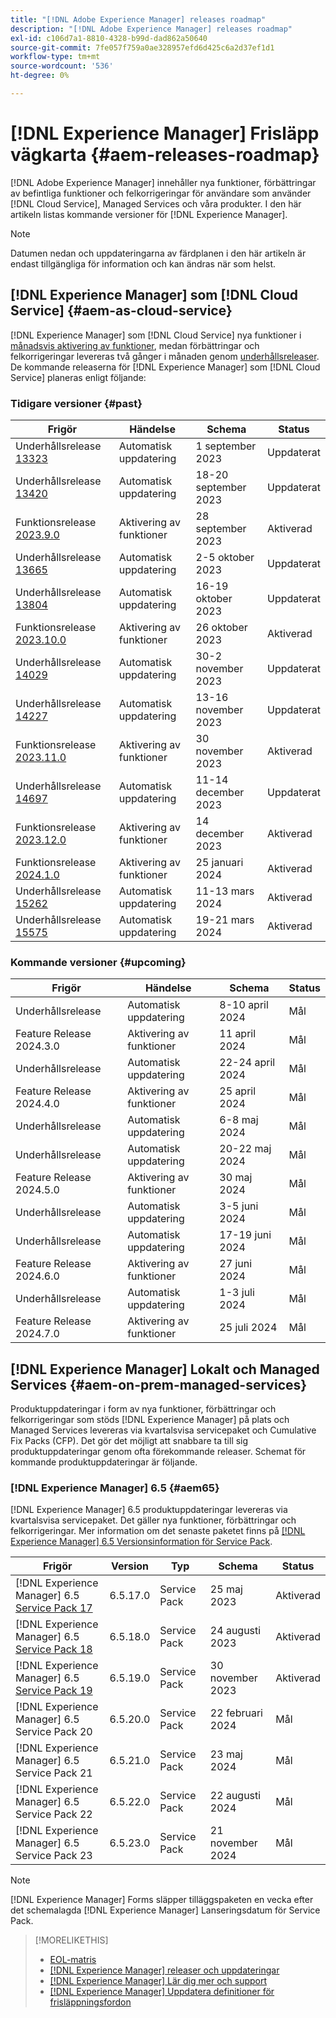 ```yaml
---
title: "[!DNL Adobe Experience Manager] releases roadmap"
description: "[!DNL Adobe Experience Manager] releases roadmap"
exl-id: c106d7a1-8810-4328-b99d-dad862a50640
source-git-commit: 7fe057f759a0ae328957efd6d425c6a2d37ef1d1
workflow-type: tm+mt
source-wordcount: '536'
ht-degree: 0%

---
```


# [!DNL Experience Manager] Frisläpp vägkarta {#aem-releases-roadmap}

[!DNL Adobe Experience Manager] innehåller nya funktioner, förbättringar av befintliga funktioner och felkorrigeringar för användare som använder [!DNL Cloud Service], Managed Services och våra produkter. I den här artikeln listas kommande versioner för [!DNL Experience Manager].

>[!NOTE]
>
>Datumen nedan och uppdateringarna av färdplanen i den här artikeln är endast tillgängliga för information och kan ändras när som helst.

## [!DNL Experience Manager] som [!DNL Cloud Service] {#aem-as-cloud-service}

[!DNL Experience Manager] som [!DNL Cloud Service] nya funktioner i [månadsvis aktivering av funktioner](https://experienceleague.adobe.com/docs/experience-manager-cloud-service/content/release-notes/release-notes/release-notes-current.html), medan förbättringar och felkorrigeringar levereras två gånger i månaden genom [underhållsreleaser](https://experienceleague.adobe.com/docs/experience-manager-cloud-service/content/release-notes/maintenance/latest.html).
De kommande releaserna för [!DNL Experience Manager] som [!DNL Cloud Service] planeras enligt följande:

### Tidigare versioner {#past}

| Frigör | Händelse | Schema | Status |
|---|---|---|---|
| Underhållsrelease [13323](https://experienceleague.adobe.com/docs/experience-manager-cloud-service/content/release-notes/maintenance/2023/2023-9-0.html#release-13323) | Automatisk uppdatering | 1 september 2023 | Uppdaterat |
| Underhållsrelease [13420](https://experienceleague.adobe.com/docs/experience-manager-cloud-service/content/release-notes/maintenance/2023/2023-9-0.html#release-13420) | Automatisk uppdatering | 18-20 september 2023 | Uppdaterat |
| Funktionsrelease [2023.9.0](https://experienceleague.adobe.com/docs/experience-manager-cloud-service/content/release-notes/release-notes/2023/release-notes-2023-9-0.html) | Aktivering av funktioner | 28 september 2023 | Aktiverad |
| Underhållsrelease [13665](https://experienceleague.adobe.com/docs/experience-manager-cloud-service/content/release-notes/maintenance/2023/2023-10-0.html#release-13665) | Automatisk uppdatering | 2-5 oktober 2023 | Uppdaterat |
| Underhållsrelease [13804](https://experienceleague.adobe.com/docs/experience-manager-cloud-service/content/release-notes/maintenance/2023/2023-10-0.html#release-13804) | Automatisk uppdatering | 16-19 oktober 2023 | Uppdaterat |
| Funktionsrelease [2023.10.0](https://experienceleague.adobe.com/docs/experience-manager-cloud-service/content/release-notes/release-notes/2023/release-notes-2023-10-0.html) | Aktivering av funktioner | 26 oktober 2023 | Aktiverad |
| Underhållsrelease [14029](https://experienceleague.adobe.com/docs/experience-manager-cloud-service/content/release-notes/maintenance/2023/2023-11-0.html#release-14029) | Automatisk uppdatering | 30-2 november 2023 | Uppdaterat |
| Underhållsrelease [14227](https://experienceleague.adobe.com/docs/experience-manager-cloud-service/content/release-notes/maintenance/2023/2023-11-0.html#release-14227) | Automatisk uppdatering | 13-16 november 2023 | Uppdaterat |
| Funktionsrelease [2023.11.0](https://experienceleague.adobe.com/docs/experience-manager-cloud-service/content/release-notes/release-notes/2023/release-notes-2023-11-0.html) | Aktivering av funktioner | 30 november 2023 | Aktiverad |
| Underhållsrelease [14697](https://experienceleague.adobe.com/docs/experience-manager-cloud-service/content/release-notes/maintenance/2023/2023-12-0.html#release-14697) | Automatisk uppdatering | 11-14 december 2023 | Uppdaterat |
| Funktionsrelease [2023.12.0](https://experienceleague.adobe.com/docs/experience-manager-cloud-service/content/release-notes/release-notes/2023/release-notes-2023-12-0.html) | Aktivering av funktioner | 14 december 2023 | Aktiverad |
| Funktionsrelease [2024.1.0](https://experienceleague.adobe.com/docs/experience-manager-cloud-service/content/release-notes/release-notes/release-notes-current.html) | Aktivering av funktioner | 25 januari 2024 | Aktiverad |
| Underhållsrelease [15262](https://experienceleague.adobe.com/docs/experience-manager-cloud-service/content/release-notes/maintenance/2024/2024-3-0.html#release-15262) | Automatisk uppdatering | 11-13 mars 2024 | Aktiverad |
| Underhållsrelease [15575](https://experienceleague.adobe.com/en/docs/experience-manager-cloud-service/content/release-notes/maintenance/latest) | Automatisk uppdatering | 19-21 mars 2024 | Aktiverad |


### Kommande versioner {#upcoming}

| Frigör | Händelse | Schema | Status |
|---|---|---|---|
| Underhållsrelease | Automatisk uppdatering | 8-10 april 2024 | Mål |
| Feature Release 2024.3.0 | Aktivering av funktioner | 11 april 2024 | Mål |
| Underhållsrelease | Automatisk uppdatering | 22-24 april 2024 | Mål |
| Feature Release 2024.4.0 | Aktivering av funktioner | 25 april 2024 | Mål |
| Underhållsrelease | Automatisk uppdatering | 6-8 maj 2024 | Mål |
| Underhållsrelease | Automatisk uppdatering | 20-22 maj 2024 | Mål |
| Feature Release 2024.5.0 | Aktivering av funktioner | 30 maj 2024 | Mål |
| Underhållsrelease | Automatisk uppdatering | 3-5 juni 2024 | Mål |
| Underhållsrelease | Automatisk uppdatering | 17-19 juni 2024 | Mål |
| Feature Release 2024.6.0 | Aktivering av funktioner | 27 juni 2024 | Mål |
| Underhållsrelease | Automatisk uppdatering | 1-3 juli 2024 | Mål |
| Feature Release 2024.7.0 | Aktivering av funktioner | 25 juli 2024 | Mål |

## [!DNL Experience Manager] Lokalt och Managed Services {#aem-on-prem-managed-services}

Produktuppdateringar i form av nya funktioner, förbättringar och felkorrigeringar som stöds [!DNL Experience Manager] på plats och Managed Services levereras via kvartalsvisa servicepaket och Cumulative Fix Packs (CFP). Det gör det möjligt att snabbare ta till sig produktuppdateringar genom ofta förekommande releaser. Schemat för kommande produktuppdateringar är följande.

### [!DNL Experience Manager] 6.5 {#aem65}

[!DNL Experience Manager] 6.5 produktuppdateringar levereras via kvartalsvisa servicepaket. Det gäller nya funktioner, förbättringar och felkorrigeringar. Mer information om det senaste paketet finns på [[!DNL Experience Manager] 6.5 Versionsinformation för Service Pack](https://experienceleague.adobe.com/en/docs/experience-manager-65/content/release-notes/release-notes).

| Frigör | Version | Typ | Schema | Status |
|---|---|---|---|---|
| [!DNL Experience Manager] 6.5 [Service Pack 17](https://experienceleague.adobe.com/docs/experience-manager-65/content/release-notes/service-pack/6-5-17.html) | 6.5.17.0 | Service Pack | 25 maj 2023 | Aktiverad |
| [!DNL Experience Manager] 6.5 [Service Pack 18](https://experienceleague.adobe.com/docs/experience-manager-65/content/release-notes/service-pack/6-5-18.html) | 6.5.18.0 | Service Pack | 24 augusti 2023 | Aktiverad |
| [!DNL Experience Manager] 6.5 [Service Pack 19](https://experienceleague.adobe.com/docs/experience-manager-65/content/release-notes/release-notes.html) | 6.5.19.0 | Service Pack | 30 november 2023 | Aktiverad |
| [!DNL Experience Manager] 6.5 Service Pack 20 | 6.5.20.0 | Service Pack | 22 februari 2024 | Mål |
| [!DNL Experience Manager] 6.5 Service Pack 21 | 6.5.21.0 | Service Pack | 23 maj 2024 | Mål |
| [!DNL Experience Manager] 6.5 Service Pack 22 | 6.5.22.0 | Service Pack | 22 augusti 2024 | Mål |
| [!DNL Experience Manager] 6.5 Service Pack 23 | 6.5.23.0 | Service Pack | 21 november 2024 | Mål |

>[!NOTE]
>
>[!DNL Experience Manager] Forms släpper tilläggspaketen en vecka efter det schemalagda [!DNL Experience Manager] Lanseringsdatum för Service Pack.

>[!MORELIKETHIS]
>
>* [EOL-matris](https://helpx.adobe.com/support/programs/eol-matrix.html)
>* [[!DNL Experience Manager] releaser och uppdateringar](https://experienceleague.adobe.com/docs/experience-manager-release-information/aem-release-updates/aem-releases-updates.html?lang=en)
>* [[!DNL Experience Manager] Lär dig mer och support](https://experienceleague.adobe.com/docs/experience-manager-cloud-service.html)
>* [[!DNL Experience Manager] Uppdatera definitioner för frisläppningsfordon](/help/using/update-release-vehicle-definitions.md)
